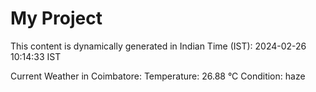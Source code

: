 # My Project

This content is dynamically generated in Indian Time (IST): 2024-02-26 10:14:33 IST


Current Weather in Coimbatore:
Temperature: 26.88 °C
Condition: haze
